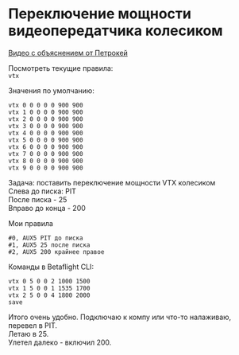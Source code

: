 # Переключение мощности видеопередатчика колесиком

[Видео с объяснением от Петрокей](https://www.youtube.com/watch?v=ElDQzcKTmy0)

Посмотреть текущие правила:  
`vtx`

Значения по умолчанию:
```
vtx 0 0 0 0 0 900 900
vtx 1 0 0 0 0 900 900
vtx 2 0 0 0 0 900 900
vtx 3 0 0 0 0 900 900
vtx 4 0 0 0 0 900 900
vtx 5 0 0 0 0 900 900
vtx 6 0 0 0 0 900 900
vtx 7 0 0 0 0 900 900
vtx 8 0 0 0 0 900 900
vtx 9 0 0 0 0 900 900
```

Задача: поставить переключение мощности VTX колесиком  
Слева до писка: PIT  
После писка - 25  
Вправо до конца - 200  

Мои правила  
```
#0, AUX5 PIT до писка  
#1, AUX5 25 после писка  
#2, AUX5 200 крайнее правое  
```

Команды в Betaflight CLI:
```
vtx 0 5 0 0 2 1000 1500
vtx 1 5 0 0 1 1535 1700
vtx 2 5 0 0 4 1800 2000
save
```
Итого очень удобно. Подключаю к компу или что-то налаживаю, перевел в PIT.  
Летаю в 25.  
Улетел далеко - включил 200.
